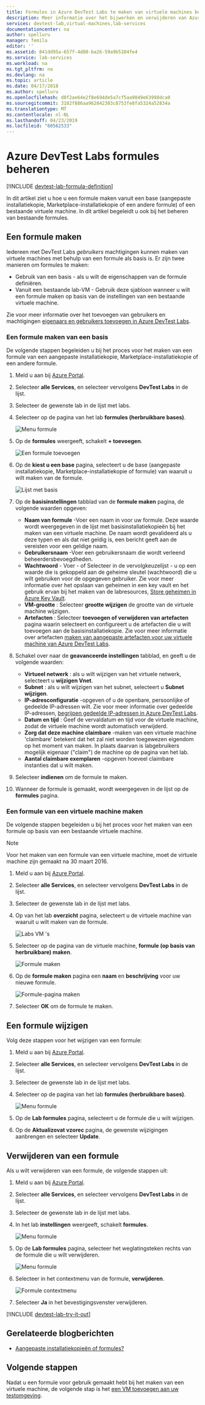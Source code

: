 ```yaml
---
title: Formules in Azure DevTest Labs te maken van virtuele machines beheren | Microsoft Docs
description: Meer informatie over het bijwerken en verwijderen van Azure DevTest Labs-formules
services: devtest-lab,virtual-machines,lab-services
documentationcenter: na
author: spelluru
manager: femila
editor: ''
ms.assetid: 841dd95a-657f-4d80-ba26-59a9b5104fe4
ms.service: lab-services
ms.workload: na
ms.tgt_pltfrm: na
ms.devlang: na
ms.topic: article
ms.date: 04/17/2018
ms.author: spelluru
ms.openlocfilehash: d8f2ae64e2f8e694de5a7cf5aa9049e63998dca0
ms.sourcegitcommit: 3102f886aa962842303c8753fe8fa5324a52834a
ms.translationtype: MT
ms.contentlocale: nl-NL
ms.lasthandoff: 04/23/2019
ms.locfileid: "60562533"
---
```

# <a name="manage-azure-devtest-labs-formulas"></a>Azure DevTest Labs formules beheren

[!INCLUDE [devtest-lab-formula-definition](../../includes/devtest-lab-formula-definition.md)]

In dit artikel ziet u hoe u een formule maken vanuit een base (aangepaste installatiekopie, Marketplace-installatiekopie of een andere formule) of een bestaande virtuele machine. In dit artikel begeleidt u ook bij het beheren van bestaande formules.

## <a name="create-a-formula"></a>Een formule maken
Iedereen met DevTest Labs *gebruikers* machtigingen kunnen maken van virtuele machines met behulp van een formule als basis is. Er zijn twee manieren om formules te maken: 

* Gebruik van een basis - als u wilt de eigenschappen van de formule definiëren.
* Vanuit een bestaande lab-VM - Gebruik deze sjabloon wanneer u wilt een formule maken op basis van de instellingen van een bestaande virtuele machine.

Zie voor meer informatie over het toevoegen van gebruikers en machtigingen [eigenaars en gebruikers toevoegen in Azure DevTest Labs](./devtest-lab-add-devtest-user.md).

### <a name="create-a-formula-from-a-base"></a>Een formule maken van een basis
De volgende stappen begeleiden u bij het proces voor het maken van een formule van een aangepaste installatiekopie, Marketplace-installatiekopie of een andere formule.

1. Meld u aan bij [Azure Portal](https://go.microsoft.com/fwlink/p/?LinkID=525040).

2. Selecteer **alle Services**, en selecteer vervolgens **DevTest Labs** in de lijst.

3. Selecteer de gewenste lab in de lijst met labs.  

4. Selecteer op de pagina van het lab **formules (herbruikbare bases)**.
   
    ![Menu formule](./media/devtest-lab-create-formulas/lab-settings-formulas.png)

5. Op de **formules** weergeeft, schakelt **+ toevoegen**.
   
    ![Een formule toevoegen](./media/devtest-lab-create-formulas/add-formula.png)

6. Op de **kiest u een base** pagina, selecteert u de base (aangepaste installatiekopie, Marketplace-installatiekopie of formule) van waaruit u wilt maken van de formule.
   
    ![Lijst met basis](./media/devtest-lab-create-formulas/base-list.png)

7. Op de **basisinstellingen** tabblad van de **formule maken** pagina, de volgende waarden opgeven:
   
    * **Naam van formule** -Voer een naam in voor uw formule. Deze waarde wordt weergegeven in de lijst met basisinstallatiekopieën bij het maken van een virtuele machine. De naam wordt gevalideerd als u deze typen en als dat niet geldig is, een bericht geeft aan de vereisten voor een geldige naam.
    * **Gebruikersnaam** -Voer een gebruikersnaam die wordt verleend beheerdersbevoegdheden.
    * **Wachtwoord** - Voer - of Selecteer in de vervolgkeuzelijst - u op een waarde die is gekoppeld aan de geheime sleutel (wachtwoord) die u wilt gebruiken voor de opgegeven gebruiker. Zie voor meer informatie over het opslaan van geheimen in een key vault en het gebruik ervan bij het maken van de labresources, [Store geheimen in Azure Key Vault](devtest-lab-store-secrets-in-key-vault.md).
    * **VM-grootte** : Selecteer **grootte wijzigen** de grootte van de virtuele machine wijzigen. 
    * **Artefacten** : Selecteer **toevoegen of verwijderen van artefacten** pagina waarin selecteert en configureert u de artefacten die u wilt toevoegen aan de basisinstallatiekopie. Zie voor meer informatie over artefacten [maken van aangepaste artefacten voor uw virtuele machine van Azure DevTest Labs](devtest-lab-artifact-author.md).
8. Schakel over naar de **geavanceerde instellingen** tabblad, en geeft u de volgende waarden:
    - **Virtueel netwerk** : als u wilt wijzigen van het virtuele netwerk, selecteert u **wijzigen Vnet**. 
    - **Subnet** : als u wilt wijzigen van het subnet, selecteert u **Subnet wijzigen**. 
    - **IP-adresconfiguratie** -opgeven of u de openbare, persoonlijke of gedeelde IP-adressen wilt. Zie voor meer informatie over gedeelde IP-adressen, [begrijpen gedeelde IP-adressen in Azure DevTest Labs](./devtest-lab-shared-ip.md).
    - **Datum en tijd** : Geef de vervaldatum en tijd voor de virtuele machine, zodat de virtuele machine wordt automatisch verwijderd. 
    - **Zorg dat deze machine claimbare** -maken van een virtuele machine 'claimbare' betekent dat het zal niet worden toegewezen eigendom op het moment van maken. In plaats daarvan is labgebruikers mogelijk eigenaar ("claim") de machine op de pagina van het lab.     
    - **Aantal claimbare exemplaren** -opgeven hoeveel claimbare instanties dat u wilt maken. 
8. Selecteer **indienen** om de formule te maken.

9. Wanneer de formule is gemaakt, wordt weergegeven in de lijst op de **formules** pagina.

### <a name="create-a-formula-from-a-vm"></a>Een formule van een virtuele machine maken
De volgende stappen begeleiden u bij het proces voor het maken van een formule op basis van een bestaande virtuele machine. 

> [!NOTE]
> Voor het maken van een formule van een virtuele machine, moet de virtuele machine zijn gemaakt na 30 maart 2016. 
> 
> 

1. Meld u aan bij [Azure Portal](https://go.microsoft.com/fwlink/p/?LinkID=525040).
2. Selecteer **alle Services**, en selecteer vervolgens **DevTest Labs** in de lijst.
3. Selecteer de gewenste lab in de lijst met labs.  
4. Op van het lab **overzicht** pagina, selecteert u de virtuele machine van waaruit u wilt maken van de formule.
   
    ![Labs VM 's](./media/devtest-lab-create-formulas/my-vms.png)
5. Selecteer op de pagina van de virtuele machine, **formule (op basis van herbruikbare) maken**.
   
    ![Formule maken](./media/devtest-lab-create-formulas/create-formula-menu.png)
6. Op de **formule maken** pagina een **naam** en **beschrijving** voor uw nieuwe formule.
   
    ![Formule-pagina maken](./media/devtest-lab-create-formulas/create-formula-blade.png)
7. Selecteer **OK** om de formule te maken.

## <a name="modify-a-formula"></a>Een formule wijzigen
Volg deze stappen voor het wijzigen van een formule:

1. Meld u aan bij [Azure Portal](https://go.microsoft.com/fwlink/p/?LinkID=525040).
2. Selecteer **alle Services**, en selecteer vervolgens **DevTest Labs** in de lijst.
3. Selecteer de gewenste lab in de lijst met labs.  
4. Selecteer op de pagina van het lab **formules (herbruikbare bases)**.
   
    ![Menu formule](./media/devtest-lab-manage-formulas/lab-settings-formulas.png)
5. Op de **Lab formules** pagina, selecteert u de formule die u wilt wijzigen.
6. Op de **Aktualizovat vzorec** pagina, de gewenste wijzigingen aanbrengen en selecteer **Update**.

## <a name="delete-a-formula"></a>Verwijderen van een formule
Als u wilt verwijderen van een formule, de volgende stappen uit:

1. Meld u aan bij [Azure Portal](https://go.microsoft.com/fwlink/p/?LinkID=525040).
2. Selecteer **alle Services**, en selecteer vervolgens **DevTest Labs** in de lijst.
3. Selecteer de gewenste lab in de lijst met labs.  
4. In het lab **instellingen** weergeeft, schakelt **formules**.
   
    ![Menu formule](./media/devtest-lab-manage-formulas/lab-settings-formulas.png)
5. Op de **Lab formules** pagina, selecteer het weglatingsteken rechts van de formule die u wilt verwijderen.
   
    ![Menu formule](./media/devtest-lab-manage-formulas/lab-formulas-blade.png)
6. Selecteer in het contextmenu van de formule, **verwijderen**.
   
    ![Formule contextmenu](./media/devtest-lab-manage-formulas/formula-delete-context-menu.png)
7. Selecteer **Ja** in het bevestigingsvenster verwijderen.

[!INCLUDE [devtest-lab-try-it-out](../../includes/devtest-lab-try-it-out.md)]

## <a name="related-blog-posts"></a>Gerelateerde blogberichten
* [Aangepaste installatiekopieën of formules?](https://blogs.msdn.microsoft.com/devtestlab/2016/04/06/custom-images-or-formulas/)

## <a name="next-steps"></a>Volgende stappen
Nadat u een formule voor gebruik gemaakt hebt bij het maken van een virtuele machine, de volgende stap is het [een VM toevoegen aan uw testomgeving](devtest-lab-add-vm.md).

